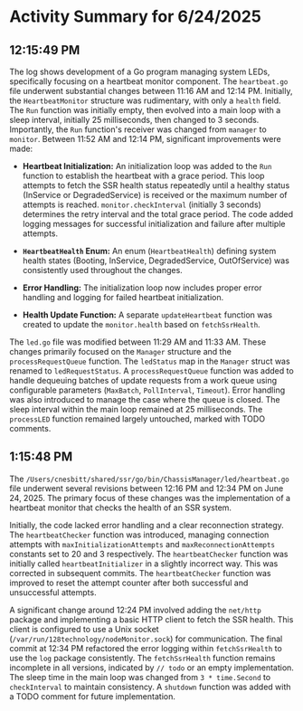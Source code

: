 # Activity Summary for 6/24/2025

## 12:15:49 PM
The log shows development of a Go program managing system LEDs, specifically focusing on a heartbeat monitor component.  The `heartbeat.go` file underwent substantial changes between 11:16 AM and 12:14 PM.  Initially, the `HeartbeatMonitor` structure was rudimentary,  with only a `health` field.  The `Run` function was initially empty, then evolved into a main loop with a sleep interval, initially 25 milliseconds, then changed to 3 seconds.  Importantly, the `Run` function's receiver was changed from `manager` to `monitor`.  Between 11:52 AM and 12:14 PM, significant improvements were made:

*   **Heartbeat Initialization:**  An initialization loop was added to the `Run` function to establish the heartbeat with a grace period.  This loop attempts to fetch the SSR health status repeatedly until a healthy status (InService or DegradedService) is received or the maximum number of attempts is reached.  `monitor.checkInterval` (initially 3 seconds)  determines the retry interval and the total grace period.  The code added logging messages for successful initialization and failure after multiple attempts.

*   **`HeartbeatHealth` Enum:** An enum (`HeartbeatHealth`) defining system health states (Booting, InService, DegradedService, OutOfService) was consistently used throughout the changes.

*   **Error Handling:** The initialization loop now includes proper error handling and logging for failed heartbeat initialization.

*   **Health Update Function:** A separate `updateHeartbeat` function was created to update the `monitor.health` based on `fetchSsrHealth`.


The `led.go` file was modified between 11:29 AM and 11:33 AM.  These changes primarily focused on the `Manager` structure and the `processRequestQueue` function. The `ledStatus` map in the `Manager` struct was renamed to `ledRequestStatus`. A `processRequestQueue` function was added to handle dequeuing batches of update requests from a work queue using configurable parameters (`MaxBatch`, `PollInterval`, `Timeout`). Error handling was also introduced to manage the case where the queue is closed. The sleep interval within the main loop remained at 25 milliseconds.  The `processLED` function remained largely untouched, marked with TODO comments.


## 1:15:48 PM
The `/Users/cnesbitt/shared/ssr/go/bin/ChassisManager/led/heartbeat.go` file underwent several revisions between 12:16 PM and 12:34 PM on June 24, 2025.  The primary focus of these changes was the implementation of a heartbeat monitor that checks the health of an SSR system.

Initially, the code lacked error handling and  a clear reconnection strategy.  The `heartbeatChecker` function was introduced, managing connection attempts with `maxInitializationAttempts` and `maxReconnectionAttempts` constants set to 20 and 3 respectively. The `heartbeatChecker` function was initially called  `heartbeatInitializer` in a slightly incorrect way. This was corrected in subsequent commits.  The `heartbeatChecker` function was improved to reset the attempt counter after both successful and unsuccessful attempts.


A significant change around 12:24 PM involved adding the `net/http` package and implementing a basic HTTP client to fetch the SSR health. This client is configured to use a Unix socket (`/var/run/128technology/nodeMonitor.sock`)  for communication. The final commit at 12:34 PM refactored the error logging within `fetchSsrHealth` to use the `log` package consistently. The `fetchSsrHealth` function remains incomplete in all versions, indicated by `// todo` or an empty implementation.  The sleep time in the main loop was changed from `3 * time.Second` to `checkInterval` to maintain consistency.  A `shutdown` function was added  with a TODO comment for future implementation.
